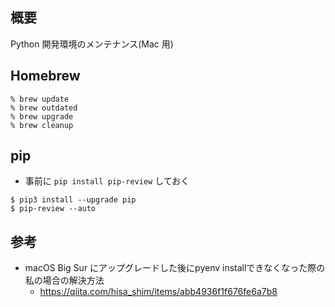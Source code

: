 ## 概要
Python 開発環境のメンテナンス(Mac 用)

## Homebrew
```
% brew update
% brew outdated
% brew upgrade
% brew cleanup
```

## pip
* 事前に `pip install pip-review` しておく
```
$ pip3 install --upgrade pip
$ pip-review --auto
```

## 参考
* macOS Big Sur にアップグレードした後にpyenv installできなくなった際の私の場合の解決方法
    * https://qiita.com/hisa_shim/items/abb4936f1f676fe6a7b8